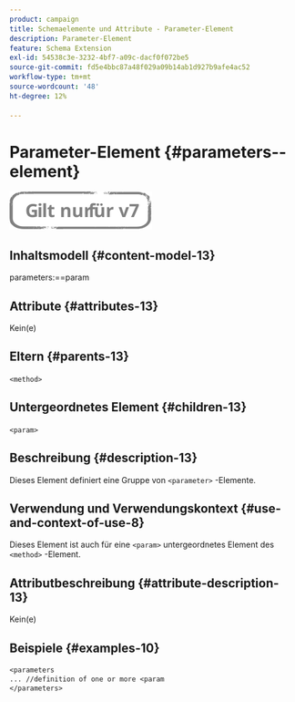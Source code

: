 ```yaml
---
product: campaign
title: Schemaelemente und Attribute - Parameter-Element
description: Parameter-Element
feature: Schema Extension
exl-id: 54538c3e-3232-4bf7-a09c-dacf0f072be5
source-git-commit: fd5e4bbc87a48f029a09b14ab1d927b9afe4ac52
workflow-type: tm+mt
source-wordcount: '48'
ht-degree: 12%

---
```


# Parameter-Element {#parameters--element}

![](../../../assets/v7-only.svg)

## Inhaltsmodell {#content-model-13}

parameters:==param

## Attribute {#attributes-13}

Kein(e)

## Eltern {#parents-13}

`<method>`

## Untergeordnetes Element {#children-13}

`<param>`

## Beschreibung {#description-13}

Dieses Element definiert eine Gruppe von `<parameter>`  -Elemente.

## Verwendung und Verwendungskontext {#use-and-context-of-use-8}

Dieses Element ist auch für eine `<param>` untergeordnetes Element des `<method>`  -Element.

## Attributbeschreibung {#attribute-description-13}

Kein(e)

## Beispiele {#examples-10}

```
<parameters
... //definition of one or more <param
</parameters>
```
